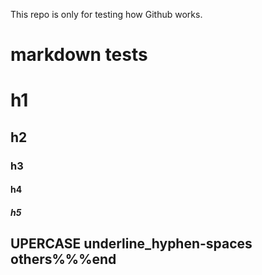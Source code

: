 This repo is only for testing how Github works.

# markdown tests

# h1

## h2

### h3

#### h4

##### h5

## UPERCASE underline_hyphen-spaces  others%%%end
